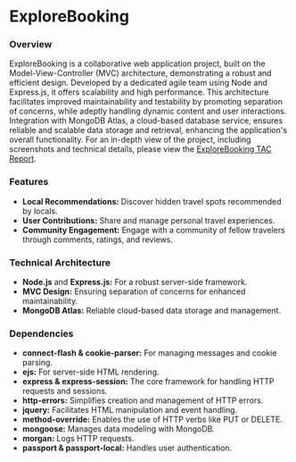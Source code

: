 # ExploreBooking

### Overview
<!-- The ExploreBooking project is structured around the Model-View-Controller (MVC) architecture, a robust and efficient design approach. Utilizing Node.js and Express.js, it offers a scalable and high-performance web application. This architecture not only facilitates separation of concerns enhancing maintainability and testability - but also efficiently manages dynamic content and user interactions. -->

<!-- The ExploreBooking project, structured around the Model-View-Controller (MVC) architecture, represents a robust and efficient design approach. Utilizing Node.js and Express.js, this scalable and high-performance web application not only facilitates separation of concerns for enhanced maintainability and testability, but also efficiently manages dynamic content and user interactions. Additionally, it connects to MongoDB Atlas, a cloud-based database service, ensuring reliable and scalable data storage and retrieval, further enhancing the application's functionality -->

<!-- The ExploreBooking project is built on the Model-View-Controller (MVC) architecture, showcasing a robust and efficient design. It leverages Node.js and Express.js, resulting in a scalable and high-performance web application. This architecture not only ensures improved maintainability and testability by facilitating the separation of concerns, but it also adeptly handles dynamic content and user interactions. Furthermore, its integration with MongoDB Atlas, a cloud-based database service, guarantees reliable and scalable data storage and retrieval, thereby augmenting the application's overall functionality. For a comprehensive understanding of the project, including screenshots, technical details, and more, I encourage you to view the ExploreBooking TAC Report here. -->


ExploreBooking is a collaborative web application project, built on the Model-View-Controller (MVC) architecture, demonstrating a robust and efficient design. Developed by a dedicated agile team using Node and Express.js, it offers scalability and high performance. This architecture facilitates improved maintainability and testability by promoting separation of concerns, while adeptly handling dynamic content and user interactions. Integration with MongoDB Atlas, a cloud-based database service, ensures reliable and scalable data storage and retrieval, enhancing the application's overall functionality. For an in-depth view of the project, including screenshots and technical details, please view the [ExploreBooking TAC Report](https://egorshab.github.io/PDF/TAC%20Technical%20Report.pdf "ExploreBooking TAC").

### Features
- <b>Local Recommendations:</b> Discover hidden travel spots recommended by locals.
- <b>User Contributions:</b> Share and manage personal travel experiences.
- <b>Community Engagement:</b> Engage with a community of fellow travelers through comments, ratings, and reviews.

### Technical Architecture
- <b>Node.js</b> and <b>Express.js:</b> For a robust server-side framework.
- <b>MVC Design:</b> Ensuring separation of concerns for enhanced maintainability.
- <b>MongoDB Atlas:</b> Reliable cloud-based data storage and management.

### Dependencies
<!-- ExploreBooking incorporates several key dependencies to enhance its functionality: -->

- <b>connect-flash & cookie-parser:</b> For managing messages and cookie parsing.
- <b>ejs:</b> For server-side HTML rendering.
- <b>express & express-session:</b> The core framework for handling HTTP requests and sessions.
- <b>http-errors:</b> Simplifies creation and management of HTTP errors.
- <b>jquery:</b> Facilitates HTML manipulation and event handling.
- <b>method-override:</b> Enables the use of HTTP verbs like PUT or DELETE.
- <b>mongoose:</b> Manages data modeling with MongoDB.
- <b>morgan:</b> Logs HTTP requests.
- <b>passport & passport-local:</b> Handles user authentication.
